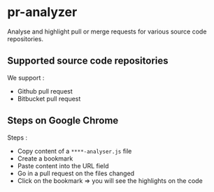 # pr-analyzer
Analyse and highlight pull or merge requests for various source code repositories.


## Supported source code repositories

We support : 

- Github pull request
- Bitbucket pull request


## Steps on Google Chrome

Steps : 
- Copy content of a `****-analyser.js` file 
- Create a bookmark
- Paste content into the URL field
- Go in a pull request on the files changed
- Click on the bookmark => you will see the highlights on the code
